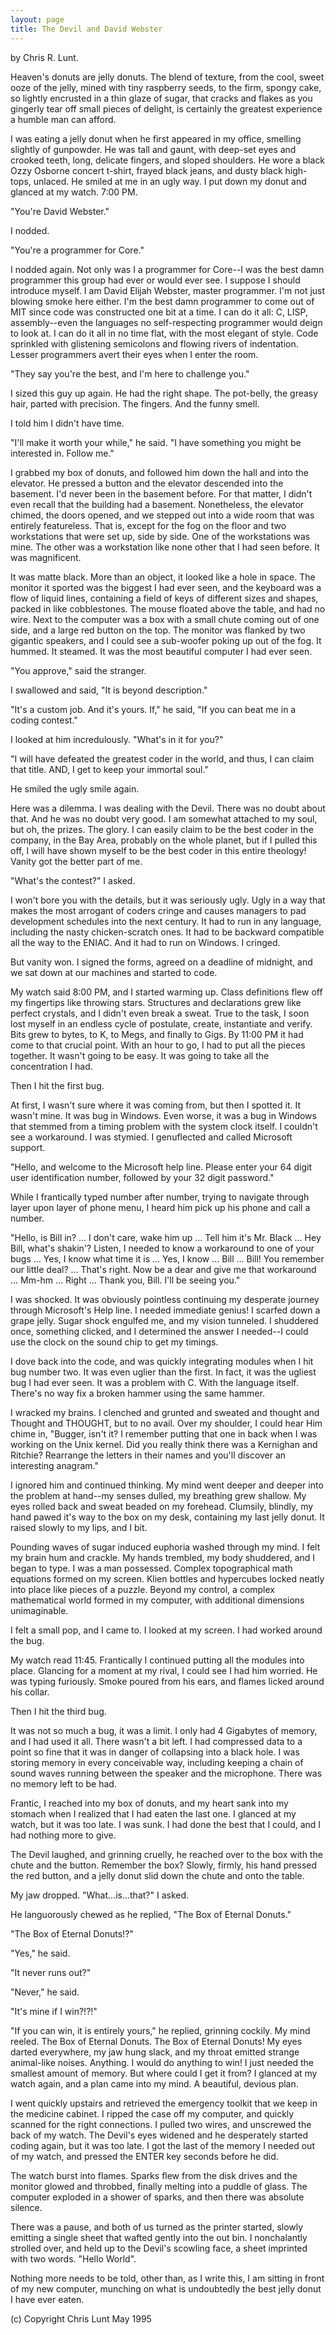 ```yaml
---
layout: page
title: The Devil and David Webster
---
```

 
by Chris R. Lunt.

Heaven's donuts are jelly donuts. The blend of texture, from the
cool, sweet ooze of the jelly, mined with tiny raspberry seeds, to the
firm, spongy cake, so lightly encrusted in a thin glaze of sugar, that
cracks and flakes as you gingerly tear off small pieces of delight, is
certainly the greatest experience a humble man can afford.

I was eating a jelly donut when he first appeared in my office,
smelling slightly of gunpowder. He was tall and gaunt, with deep-set
eyes and crooked teeth, long, delicate fingers, and sloped shoulders.
He wore a black Ozzy Osborne concert t-shirt, frayed black jeans, and
dusty black high-tops, unlaced. He smiled at me in an ugly way. I
put down my donut and glanced at my watch. 7:00 PM.

"You're David Webster."

I nodded.

"You're a programmer for Core."

I nodded again. Not only was I a programmer for Core--I was the
best damn programmer this group had ever or would ever see. I suppose
I should introduce myself. I am David Elijah Webster, master
programmer. I'm not just blowing smoke here either. I'm the best
damn programmer to come out of MIT since code was constructed one bit
at a time. I can do it all: C, LISP, assembly--even the languages no
self-respecting programmer would deign to look at. I can do it all in
no time flat, with the most elegant of style. Code sprinkled with
glistening semicolons and flowing rivers of indentation. Lesser
programmers avert their eyes when I enter the room.

"They say you're the best, and I'm here to challenge you."

I sized this guy up again. He had the right shape. The pot-belly,
the greasy hair, parted with precision. The fingers. And the funny
smell.

I told him I didn't have time.

"I'll make it worth your while," he said. "I 
have something you might
be interested in. Follow me."

I grabbed my box of donuts, and followed him down the hall and into
the elevator. He pressed a button and the elevator descended into the
basement. I'd never been in the basement before. For that matter, I
didn't even recall that the building had a basement. Nonetheless, the
elevator chimed, the doors opened, and we stepped out into a wide room
that was entirely featureless. That is, except for the fog on the
floor and two workstations that were set up, side by side. One of the
workstations was mine. The other was a workstation like none other
that I had seen before. It was magnificent.

It was matte black. More than an object, it looked like a hole in
space. The monitor it sported was the biggest I had ever seen, and
the keyboard was a flow of liquid lines, containing a field of keys of
different sizes and shapes, packed in like cobblestones. The mouse
floated above the table, and had no wire. Next to the computer was a
box with a small chute coming out of one side, and a large red button
on the top. The monitor was flanked by two gigantic speakers, and I
could see a sub-woofer poking up out of the fog. It hummed. It
steamed. It was the most beautiful computer I had ever seen.

"You approve," said the stranger.

I swallowed and said, "It is beyond description."

"It's a custom job. And it's yours. If," he said, 
"If you can beat me in a coding contest."

I looked at him incredulously. "What's in it for you?"

"I will have defeated the greatest coder in the world, 
and thus, I can
claim that title. AND, I get to keep your immortal soul."

He smiled the ugly smile again.

Here was a dilemma. I was dealing with the Devil. There was no doubt
about that. And he was no doubt very good. I am somewhat attached to
my soul, but oh, the prizes. The glory. I can easily claim to be the
best coder in the company, in the Bay Area, probably on the whole
planet, but if I pulled this off, I will have shown myself to be the
best coder in this entire theology! Vanity got the better part of me.

"What's the contest?" I asked.

I won't bore you with the details, but it was seriously ugly. Ugly in
a way that makes the most arrogant of coders cringe and causes
managers to pad development schedules into the next century. It had
to run in any language, including the nasty chicken-scratch ones. It
had to be backward compatible all the way to the ENIAC. And it had to
run on Windows. I cringed.

But vanity won. I signed the forms, agreed on a deadline of midnight,
and we sat down at our machines and started to code.

My watch said 8:00 PM, and I started warming up. Class definitions
flew off my fingertips like throwing stars. Structures and
declarations grew like perfect crystals, and I didn't even break a
sweat. True to the task, I soon lost myself in an endless cycle of
postulate, create, instantiate and verify. Bits grew to bytes, to K,
to Megs, and finally to Gigs. By 11:00 PM it had come to that crucial
point. With an hour to go, I had to put all the pieces together. It
wasn't going to be easy. It was going to take all the concentration I
had.

Then I hit the first bug.

At first, I wasn't sure where it was coming from, but then I spotted
it. It wasn't mine. It was bug in Windows. Even worse, it was a bug
in Windows that stemmed from a timing problem with the system clock
itself. I couldn't see a workaround. I was stymied. I genuflected
and called Microsoft support.

"Hello, and welcome to the Microsoft help line. Please enter your 64
digit user identification number, followed by your 32 digit password."

While I frantically typed number after number, trying to navigate
through layer upon layer of phone menu, I heard him pick up his phone
and call a number.

"Hello, is Bill in? ... I don't care, wake him up ... Tell him it's
Mr. Black ... Hey Bill, what's shakin'? Listen, I needed to know a
workaround to one of your bugs ... Yes, I know what time it is
... Yes, I know ... Bill ... Bill! You remember our little deal?
... That's right. Now be a dear and give me that workaround ... Mm-hm
... Right ... Thank you, Bill. I'll be seeing you."

I was shocked. It was obviously pointless continuing my desperate
journey through Microsoft's Help line. I needed immediate genius! I
scarfed down a grape jelly. Sugar shock engulfed me, and my vision
tunneled. I shuddered once, something clicked, and I determined the
answer I needed--I could use the clock on the sound chip to get my
timings.

I dove back into the code, and was quickly integrating modules when
I hit bug number two. It was even uglier than the first. In fact, it
was the ugliest bug I had ever seen. It was a problem with C. With
the language itself. There's no way fix a broken hammer using the
same hammer.

I wracked my brains. I clenched and grunted and sweated and thought
and Thought and THOUGHT, but to no avail. Over my shoulder, I could
hear Him chime in, "Bugger, isn't it? I remember putting that one in
back when I was working on the Unix kernel. Did you really think
there was a Kernighan and Ritchie? Rearrange the letters in their
names and you'll discover an interesting anagram."

I ignored him and continued thinking. My mind went deeper and deeper
into the problem at hand--my senses dulled, my breathing grew shallow.
My eyes rolled back and sweat beaded on my forehead. Clumsily,
blindly, my hand pawed it's way to the box on my desk, containing my
last jelly donut. It raised slowly to my lips, and I bit.

Pounding waves of sugar induced euphoria washed through my mind. I
felt my brain hum and crackle. My hands trembled, my body shuddered,
and I began to type. I was a man possessed. Complex topographical
math equations formed on my screen. Klien bottles and hypercubes
locked neatly into place like pieces of a puzzle. Beyond my control,
a complex mathematical world formed in my computer, with additional
dimensions unimaginable.

I felt a small pop, and I came to. I looked at my screen. I had
worked around the bug.

My watch read 11:45. Frantically I continued putting all the modules
into place. Glancing for a moment at my rival, I could see I had him
worried. He was typing furiously. Smoke poured from his ears, and
flames licked around his collar.

Then I hit the third bug.

It was not so much a bug, it was a limit. I only had 4 Gigabytes of
memory, and I had used it all. There wasn't a bit left. I had
compressed data to a point so fine that it was in danger of collapsing
into a black hole. I was storing memory in every conceivable way,
including keeping a chain of sound waves running between the speaker
and the microphone. There was no memory left to be had.

Frantic, I reached into my box of donuts, and my heart sank into my
stomach when I realized that I had eaten the last one. I glanced at
my watch, but it was too late. I was sunk. I had done the best that
I could, and I had nothing more to give.

The Devil laughed, and grinning cruelly, he reached over to the box
with the chute and the button. Remember the box? Slowly, firmly, his
hand pressed the red button, and a jelly donut slid down the chute and
onto the table.

My jaw dropped. "What...is...that?" I asked.

He languorously chewed as he replied, "The Box of Eternal Donuts."

"The Box of Eternal Donuts!?"

"Yes," he said.

"It never runs out?"

"Never," he said.

"It's mine if I win?!?!"

"If you can win, it is entirely yours," he replied, grinning cockily.
My mind reeled. The Box of Eternal Donuts. The Box of Eternal
Donuts! My eyes darted everywhere, my jaw hung slack, and my throat
emitted strange animal-like noises. Anything. I would do anything to
win! I just needed the smallest amount of memory. But where could I
get it from? I glanced at my watch again, and a plan came into my mind.
A beautiful, devious plan.

I went quickly upstairs and retrieved the emergency toolkit that we
keep in the medicine cabinet. I ripped the case off my computer, and
quickly scanned for the right connections. I pulled two wires, and
unscrewed the back of my watch. The Devil's eyes widened and he
desperately started coding again, but it was too late. I got the last
of the memory I needed out of my watch, and pressed the ENTER key
seconds before he did.

The watch burst into flames. Sparks flew from the disk drives and
the monitor glowed and throbbed, finally melting into a puddle
of glass. The computer exploded in a shower of sparks, and then there
was absolute silence.

There was a pause, and both of us turned as the printer started,
slowly emitting a single sheet that wafted gently into the out bin. I
nonchalantly strolled over, and held up to the Devil's scowling face,
a sheet imprinted with two words. "Hello World".

Nothing more needs to be told, other than, as I write this, I am
sitting in front of my new computer, munching on what is undoubtedly
the best jelly donut I have ever eaten.

(c) Copyright Chris Lunt May 1995
